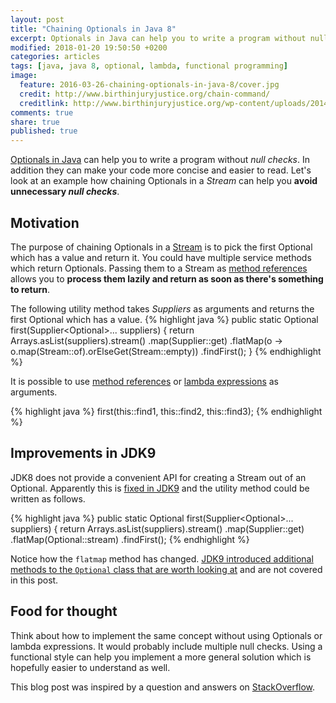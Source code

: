 ```yaml
---
layout: post
title: "Chaining Optionals in Java 8"
excerpt: Optionals in Java can help you to write a program without null checks. Chaining Optionals in a Stream enables to pick the first Optional which has a value and return it.
modified: 2018-01-20 19:50:50 +0200
categories: articles
tags: [java, java 8, optional, lambda, functional programming]
image:
  feature: 2016-03-26-chaining-optionals-in-java-8/cover.jpg
  credit: http://www.birthinjuryjustice.org/chain-command/
  creditlink: http://www.birthinjuryjustice.org/wp-content/uploads/2014/11/Chain.jpg
comments: true
share: true
published: true
---
```

[Optionals in Java]({{site_url}}/articles/optionals-in-java-8/ "What are Optionals?") can help you to write a program without *null checks*. In addition they can make your code more concise and easier to read. Let's look at an example how chaining Optionals in a *Stream* can help you **avoid unnecessary *null checks***.

## Motivation

The purpose of chaining Optionals in a [Stream]({{site.url}}/articles/5-ways-to-create-a-stream-in-java-8/ "5 ways to create a Stream in Java 8") is to pick the first Optional which has a value and return it. You could have multiple service methods which return Optionals. Passing them to a Stream as [method references]({{site_url}}/articles/four-types-of-method-references-in-java-8/ "Method references in Java 8") allows you to **process them lazily and return as soon as there's something to return**.

The following utility method takes *Suppliers* as arguments and returns the first Optional which has a value.
{% highlight java %}
public static <T> Optional<T> first(Supplier<Optional<T>>... suppliers) {
    return Arrays.asList(suppliers).stream()
            .map(Supplier::get)
            .flatMap(o -> o.map(Stream::of).orElseGet(Stream::empty))
            .findFirst();
}
{% endhighlight %}

It is possible to use [method references]({{site_url}}/articles/four-types-of-method-references-in-java-8/ "Method references in Java 8") or [lambda expressions]({{site_url}}/articles/java-8-lambda-expressions/ "Lambda expressions in Java 8") as arguments.

{% highlight java %}
first(this::find1, this::find2, this::find3);
{% endhighlight %}

## Improvements in JDK9

JDK8 does not provide a convenient API for creating a Stream out of an Optional. Apparently this is [fixed in JDK9](https://bugs.openjdk.java.net/browse/JDK-8050820 "OpenJDK issue tracker") and the utility method could be written as follows.

{% highlight java %}
public static <T> Optional<T> first(Supplier<Optional<T>>... suppliers) {
return Arrays.asList(suppliers).stream()
        .map(Supplier::get)
        .flatMap(Optional::stream)
        .findFirst();
{% endhighlight %}

Notice how the `flatmap` method has changed.
[JDK9 introduced additional methods to the `Optional` class that are worth looking at]({{site.url}}/articles/improvements-to-optional-in-java-9/ "Improvements to Optional in Java 9") and are not covered in this post.

## Food for thought

Think about how to implement the same concept without using Optionals or lambda expressions. It would probably include multiple null checks. Using a functional style can help you implement a more general solution which is hopefully easier to understand as well.

This blog post was inspired by a question and answers  on [StackOverflow](http://stackoverflow.com/a/34398891/2928051).
